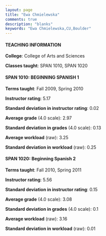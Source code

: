 ```yaml
---
layout: page
title: "Ewa Chmielewska" 
comments: true
description: "blanks"
keywords: "Ewa Chmielewska,CU,Boulder"
---
```

<head>
<script src="https://ajax.googleapis.com/ajax/libs/jquery/2.1.3/jquery.min.js"></script>
<script src="https://dl.dropboxusercontent.com/s/pc42nxpaw1ea4o9/highcharts.js?dl=0"></script>
<!-- <script src="../assets/js/highcharts.js"></script> -->
<style type="text/css">@font-face {
	font-family: "Bebas Neue";
	src: url(https://www.filehosting.org/file/details/544349/BebasNeue Regular.otf) format("opentype");
	}
	h1.Bebas { 
		font-family: "Bebas Neue", Verdana, Tahoma;
	}
</style>
</head>
	   
#### TEACHING INFORMATION

**College**: College of Arts and Sciences

**Classes taught**: SPAN 1010, SPAN 1020

#### SPAN 1010: BEGINNING SPANISH 1

**Terms taught**: Fall 2009, Spring 2010

**Instructor rating**: 5.17

**Standard deviation in instructor rating**: 0.02

**Average grade** (4.0 scale): 2.97

**Standard deviation in grades** (4.0 scale): 0.13

**Average workload** (raw): 3.25

**Standard deviation in workload** (raw): 0.25

#### SPAN 1020: Beginning Spanish 2

**Terms taught**: Fall 2010, Spring 2011

**Instructor rating**: 5.56

**Standard deviation in instructor rating**: 0.15

**Average grade** (4.0 scale): 3.08

**Standard deviation in grades** (4.0 scale): 0.1

**Average workload** (raw): 3.16

**Standard deviation in workload** (raw): 0.01

